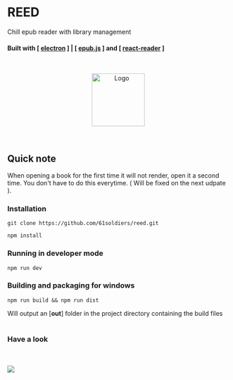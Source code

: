 # REED
Chill epub reader with library management
#### Built with [ [electron](https://github.com/electron/electron) ] | [ [epub.js](https://github.com/futurepress/epub.js/) ] and [ [react-reader](https://github.com/gerhardsletten/react-reader) ]

<br/>
<p align="center" ><img src="https://cdn.discordapp.com/attachments/673801616754999297/792944069315395584/EvolvedMesh_LOGO_Transparent_dark_mode.png" alt="Logo" width="120" height="120"></p>  
<br/>

## Quick note
When opening a book for the first time it will not render, open it a second time. You don't have to do this everytime. ( Will be fixed on the next udpate ).

### Installation
```
git clone https://github.com/61soldiers/reed.git
```
```
npm install
```

### Running in developer mode
```
npm run dev
```

### Building and packaging for windows
```
npm run build && npm run dist
```
Will output an [**out**] folder in the project directory containing the build files
<br/><br/>

### Have a look
<br/>
<br/>
<img src="https://cdn.discordapp.com/attachments/673801616754999297/792943112376680468/unknown.png">